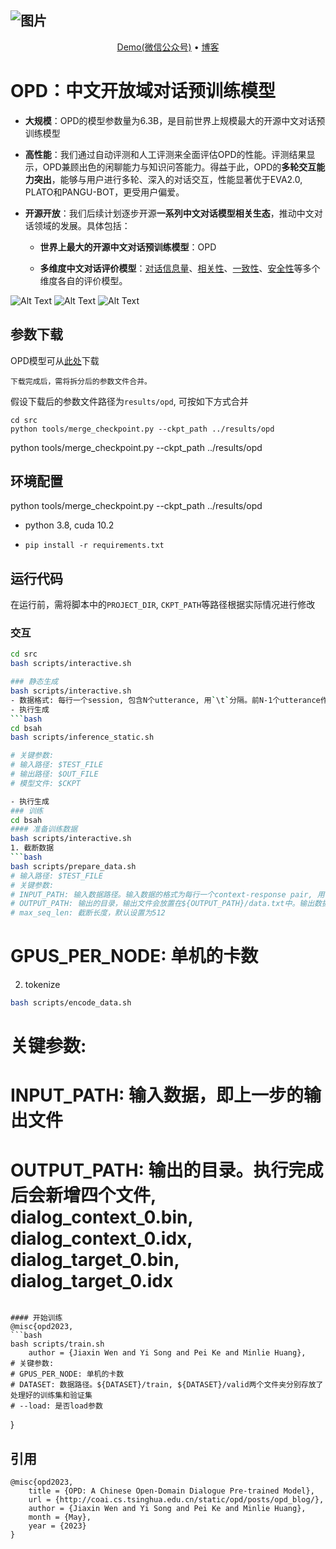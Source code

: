 


![图片](https://lingyou-1302942961.cos.ap-beijing.myqcloud.com/lingyou/166747137310657482761-5415-450b-a792-701f66b87229.png)
------




<p align="center">
  <a href="https://lingyou-1302942961.cos.ap-beijing.myqcloud.com/lingyou/166753329455537e99a85-0d50-4a67-bc66-20ebaac526a2.PNG">Demo(微信公众号)</a> •
  <a href="http://coai.cs.tsinghua.edu.cn/static/opd/posts/opd_blog/">博客</a>
</p>


# OPD：中文开放域对话预训练模型

- **大规模**：OPD的模型参数量为6.3B，是目前世界上规模最大的开源中文对话预训练模型

- **高性能**：我们通过自动评测和人工评测来全面评估OPD的性能。评测结果显示，OPD兼顾出色的闲聊能力与知识问答能力。得益于此，OPD的**多轮交互能力突出**，能够与用户进行多轮、深入的对话交互，性能显著优于EVA2.0, PLATO和PANGU-BOT，更受用户偏爱。

- **开源开放**：我们后续计划逐步开源**一系列中文对话模型相关生态**，推动中文对话领域的发展。具体包括：

  - **世界上最大的开源中文对话预训练模型**：OPD

  - **多维度中文对话评价模型**：[对话信息量](https://huggingface.co/thu-coai/roberta-zh-specific)、[相关性](https://huggingface.co/thu-coai/roberta-zh-sensible)、[一致性](https://huggingface.co/thu-coai/roberta-base-cdconv)、[安全性](https://huggingface.co/thu-coai/roberta-base-cold?text=%E6%88%91%E5%96%9C%E6%AC%A2%E4%BD%A0%E3%80%82+%E6%88%91%E7%88%B1%E4%BD%A0)等多个维度各自的评价模型。

![Alt Text](pic/multiturn.gif)
![Alt Text](pic/multiturn.gif)
![Alt Text](pic/multiturn.gif)




## 参数下载

OPD模型可从[此处](https://cloud.tsinghua.edu.cn/d/ea490ba85640419785b5/)下载
```
下载完成后，需将拆分后的参数文件合并。
```
假设下载后的参数文件路径为`results/opd`, 可按如下方式合并
```
cd src
python tools/merge_checkpoint.py --ckpt_path ../results/opd
```
python tools/merge_checkpoint.py --ckpt_path ../results/opd
## 环境配置
python tools/merge_checkpoint.py --ckpt_path ../results/opd
- python 3.8, cuda 10.2

- `pip install -r requirements.txt`

## 运行代码

在运行前，需将脚本中的`PROJECT_DIR`, `CKPT_PATH`等路径根据实际情况进行修改

### 交互


```bash
cd src
bash scripts/interactive.sh
```
```bash
### 静态生成
bash scripts/interactive.sh
- 数据格式: 每行一个session, 包含N个utterance, 用`\t`分隔。前N-1个utterance作为context输入
- 执行生成
```bash
cd bsah
bash scripts/inference_static.sh

# 关键参数:
# 输入路径: $TEST_FILE
# 输出路径: $OUT_FILE
# 模型文件: $CKPT
```
```bash
- 执行生成
### 训练
cd bsah
#### 准备训练数据
bash scripts/interactive.sh
1. 截断数据
```bash
bash scripts/prepare_data.sh
# 输入路径: $TEST_FILE
# 关键参数:
# INPUT_PATH: 输入数据路径。输入数据的格式为每行一个context-response pair, 用\t分隔
# OUTPUT_PATH: 输出的目录，输出文件会放置在${OUTPUT_PATH}/data.txt中。输出数据的格式为 每行一个dict, 包含source和target两个字段，分别代表context和response。
# max_seq_len: 截断长度，默认设置为512
```
# GPUS_PER_NODE: 单机的卡数
2. tokenize
```bash
bash scripts/encode_data.sh
```
# 关键参数:
# INPUT_PATH: 输入数据，即上一步的输出文件
# OUTPUT_PATH: 输出的目录。执行完成后会新增四个文件, dialog_context_0.bin, dialog_context_0.idx, dialog_target_0.bin, dialog_target_0.idx
```

#### 开始训练
@misc{opd2023,
```bash
bash scripts/train.sh
    author = {Jiaxin Wen and Yi Song and Pei Ke and Minlie Huang},
# 关键参数:
# GPUS_PER_NODE: 单机的卡数
# DATASET: 数据路径。${DATASET}/train, ${DATASET}/valid两个文件夹分别存放了处理好的训练集和验证集
# --load: 是否load参数
```
}
## 引用
```
@misc{opd2023,
    title = {OPD: A Chinese Open-Domain Dialogue Pre-trained Model},
    url = {http://coai.cs.tsinghua.edu.cn/static/opd/posts/opd_blog/},
    author = {Jiaxin Wen and Yi Song and Pei Ke and Minlie Huang},
    month = {May},
    year = {2023}
}
```